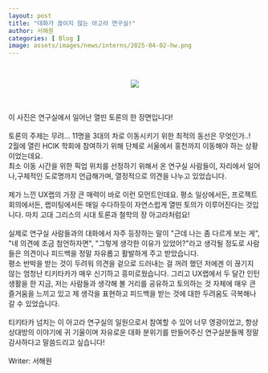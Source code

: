 ```yaml
---
layout: post
title: "대화가 끊이지 않는 아고라 연구실!"
author: 서해원
categories: [ Blog ]
image: assets/images/news/interns/2025-04-02-hw.png
---
```

<br>
<figure style = "margin-left: auto; margin-right: auto;  width: 80%;  text-align: center">
    <img src="{{site.baseurl}}/assets/images/news/interns/2025-04-02-hw.png">
</figure>
<br><br>
이 사진은 연구실에서 일어난 열띤 토론의 한 장면입니다!
<br><br>
토론의 주제는 무려... 11명을 3대의 차로 이동시키기 위한 최적의 동선은 무엇인가..!<br>
2월에 열린 HCIK 학회에 참여하기 위해 단체로 서울에서 홍천까지 이동해야 하는 상황이었는데요.<br>
최소 이동 시간을 위한 픽업 위치를 선정하기 위해서 온 연구실 사람들이, 자리에서 일어나,구체적인 도로명까지 언급해가며, 열정적으로 의견을 나누고 있었습니다.
<br><br>
제가 느낀 UX랩의 가장 큰 매력이 바로 이런 모먼트인데요. 평소 일상에서든, 프로젝트 회의에서든, 랩미팅에서든 매일 수다하듯이 자연스럽게 열띤 토의가 이루어진다는 것입니다. 마치 고대 그리스의 시대 토론과 철학의 장 아고라처럼요!
<br><br>
실제로 연구실 사람들과의 대화에서 자주 등장하는 말이 "근데 나는 좀 다르게 보는 게", "네 의견에 조금 첨언하자면", "그렇게 생각한 이유가 있었어?"라고 생각될 정도로 사람들은 의견이나 피드백을 정말 자유롭고 활발하게 주고 받았습니다.<br>
평소 반박을 받는 것이 두려워 의견을 겉으로 드러내는 걸 꺼려 했던 저에겐 이 끊기지 않는 엄청난 티키타카가 매우 신기하고 흥미로웠습니다. 그리고 UX랩에서 두 달간 인턴 생활을 한 지금, 저는 사람들과 생각해 볼 거리를 공유하고 토의하는 것 자체에 매우 큰 즐거움을 느끼고 있고 제 생각을 표현하고 피드백을 받는 것에 대한 두려움도 극복해나갈 수 있었습니다. 
<br><br>
티키타카 넘치는 이 아고라 연구실의 일원으로서 참여할 수 있어 너무 영광이었고, 항상 상대방의 이야기에 귀 기울이며 자유로운 대화 분위기를 만들어주신 연구실분들께 정말 감사하다고 말씀드리고 싶습니다!
<br><br>
Writer: 서해원 <br>
